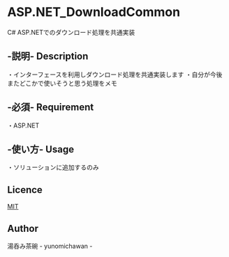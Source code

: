 # ASP.NET_DownloadCommon
C# ASP.NETでのダウンロード処理を共通実装

## -説明- Description
・インターフェースを利用しダウンロード処理を共通実装します
・自分が今後またどこかで使いそうと思う処理をメモ

## -必須- Requirement
・ASP.NET

## -使い方- Usage
・ソリューションに追加するのみ

## Licence
[MIT](https://github.com/yunomichawan/ASP.NET_DownloadCommon/blob/master/LICENSE)

## Author

湯呑み茶碗 - yunomichawan - 